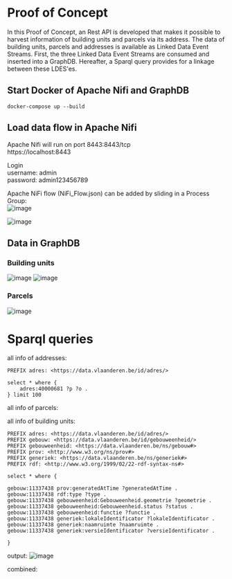 # Proof of Concept

In this Proof of Concept, an Rest API is developed that makes it possible to harvest information of building units and parcels via its address. The data of building units, parcels and addresses is available as Linked Data Event Streams.
First, the three Linked Data Event Streams are consumed and inserted into a GraphDB. Hereafter, a Sparql query provides for a linkage between these LDES'es.



## Start Docker of Apache Nifi and GraphDB
```
docker-compose up --build
```

## Load data flow in Apache Nifi

Apache Nifi will run on port 8443:8443/tcp\
https://localhost:8443

Login \
username: admin \
password: admin123456789

Apache NiFi flow (NiFi_Flow.json) can be added by sliding in a Process Group:\
![image](https://user-images.githubusercontent.com/15192194/221881399-d53deae0-7830-4a0c-a143-8784b32893d6.png)

![image](https://user-images.githubusercontent.com/15192194/221877896-3709f480-ea3a-41c8-b3d4-633c71f2db7f.png)



## Data in GraphDB

### Building units
![image](https://user-images.githubusercontent.com/15192194/221879850-3b89e274-1fe4-439e-8cc2-47477d03ba2a.png)
![image](https://user-images.githubusercontent.com/15192194/221898400-56a46d02-6d84-4c66-9610-63a23af37605.png)


### Parcels
![image](https://user-images.githubusercontent.com/15192194/221880584-8b966eaa-f2c0-4014-9ec5-5691c2ed631d.png)


# Sparql queries

all info of addresses:

```
PREFIX adres: <https://data.vlaanderen.be/id/adres/>

select * where { 
	adres:40000681 ?p ?o .
} limit 100 
```

all info of parcels:



all info of building units:

```
PREFIX adres: <https://data.vlaanderen.be/id/adres/>
PREFIX gebouw: <https://data.vlaanderen.be/id/gebouweenheid/>
PREFIX gebouweenheid: <https://data.vlaanderen.be/ns/gebouw#>
PREFIX prov: <http://www.w3.org/ns/prov#>
PREFIX generiek: <https://data.vlaanderen.be/ns/generiek#>
PREFIX rdf: <http://www.w3.org/1999/02/22-rdf-syntax-ns#>

select * where { 

gebouw:11337438 prov:generatedAtTime ?generatedAtTime .
gebouw:11337438 rdf:type ?type .
gebouw:11337438 gebouweenheid:Gebouweenheid.geometrie ?geometrie .
gebouw:11337438 gebouweenheid:Gebouweenheid.status ?status .
gebouw:11337438 gebouweenheid:functie ?functie .
gebouw:11337438 generiek:lokaleIdentificator ?lokaleIdentificator .
gebouw:11337438 generiek:naamruimte ?naamruimte .
gebouw:11337438 generiek:versieIdentificator ?versieIdentificator .  
    
}
```
output:
![image](https://user-images.githubusercontent.com/15192194/222107672-f67914a0-f818-43d7-ab96-05a552d8e13c.png)




combined:


